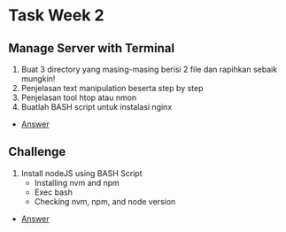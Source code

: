 # Task Week 2

## Manage Server with Terminal
1. Buat 3 directory yang masing-masing berisi 2 file dan rapihkan sebaik mungkin!
2. Penjelasan text manipulation beserta step by step
3. Penjelasan tool htop atau nmon
4. Buatlah BASH script untuk instalasi nginx
- [Answer](manage-server-with-terminal.md)

## Challenge
1. Install nodeJS using BASH Script
    - Installing nvm and npm
    - Exec bash
    - Checking nvm, npm, and node version
- [Answer](challenge.md)
